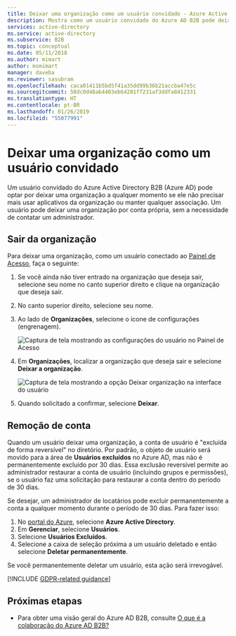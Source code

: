```yaml
---
title: Deixar uma organização como um usuário convidado - Azure Active Directory | Microsoft Docs
description: Mostra como um usuário convidado do Azure AD B2B pode deixar uma organização usando o Painel de Acesso.
services: active-directory
ms.service: active-directory
ms.subservice: B2B
ms.topic: conceptual
ms.date: 05/11/2018
ms.author: mimart
author: msmimart
manager: daveba
ms.reviewer: sasubram
ms.openlocfilehash: caca01411b5bd5f41a35dd99b36b21accba47e5c
ms.sourcegitcommit: 58dc0d48ab4403eb64201ff231af3ddfa8412331
ms.translationtype: HT
ms.contentlocale: pt-BR
ms.lasthandoff: 01/26/2019
ms.locfileid: "55077991"
---
```

# <a name="leave-an-organization-as-a-guest-user"></a>Deixar uma organização como um usuário convidado

Um usuário convidado do Azure Active Directory B2B (Azure AD) pode optar por deixar uma organização a qualquer momento se ele não precisar mais usar aplicativos da organização ou manter qualquer associação. Um usuário pode deixar uma organização por conta própria, sem a necessidade de contatar um administrador.

## <a name="leave-an-organization"></a>Sair da organização

Para deixar uma organização, como um usuário conectado ao [Painel de Acesso](https://myapps.microsoft.com), faça o seguinte:

1. Se você ainda não tiver entrado na organização que deseja sair, selecione seu nome no canto superior direito e clique na organização que deseja sair.
2. No canto superior direito, selecione seu nome.
3. Ao lado de **Organizações**, selecione o ícone de configurações (engrenagem).
 
   ![Captura de tela mostrando as configurações do usuário no Painel de Acesso](media/leave-the-organization/UserSettings.png) 

3. Em **Organizações**, localizar a organização que deseja sair e selecione **Deixar a organização**.

   ![Captura de tela mostrando a opção Deixar organização na interface do usuário](media/leave-the-organization/LeaveOrg.png)

4. Quando solicitado a confirmar, selecione **Deixar**. 

## <a name="account-removal"></a>Remoção de conta

Quando um usuário deixar uma organização, a conta de usuário é "excluída de forma reversível" no diretório. Por padrão, o objeto de usuário será movido para a área de **Usuários excluídos** no Azure AD, mas não é permanentemente excluído por 30 dias. Essa exclusão reversível permite ao administrador restaurar a conta de usuário (incluindo grupos e permissões), se o usuário faz uma solicitação para restaurar a conta dentro do período de 30 dias.

Se desejar, um administrador de locatários pode excluir permanentemente a conta a qualquer momento durante o período de 30 dias. Para fazer isso:

1. No [portal do Azure](https://portal.azure.com), selecione **Azure Active Directory**.
2. Em **Gerenciar**, selecione **Usuários**.
3. Selecione **Usuários Excluídos**.
4. Selecione a caixa de seleção próxima a um usuário deletado e então selecione **Deletar permanentemente**.

Se você permanentemente deletar um usuário, esta ação será irrevogável.

[!INCLUDE [GDPR-related guidance](../../../includes/gdpr-dsr-and-stp-note.md)]

## <a name="next-steps"></a>Próximas etapas

- Para obter uma visão geral do Azure AD B2B, consulte [O que é a colaboração do Azure AD B2B?](what-is-b2b.md)



